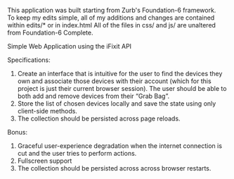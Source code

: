 This application was built starting from Zurb's Foundation-6 framework.  
To keep my edits simple, all of my additions and changes are contained within edits/* or in index.html
All of the files in css/ and js/ are unaltered from Foundation-6 Complete.

Simple Web Application using the iFixit API

Specifications:
   1. Create an interface that is intuitive for the user to find the devices they own and associate those devices with their account (which for this project is just their current browser session). The user should be able to both add and remove devices from their “Grab Bag”.
   2. Store the list of chosen devices locally and save the state using only client-side methods.
   3. The collection should be persisted across page reloads.

Bonus:
   1. Graceful user-experience degradation when the internet connection is cut and the user tries to perform actions.
   2. Fullscreen support
   3. The collection should be persisted across across browser restarts.